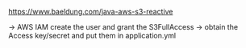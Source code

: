 https://www.baeldung.com/java-aws-s3-reactive

-> AWS IAM create the user and grant the S3FullAccess 
-> obtain the Access key/secret and put them in application.yml